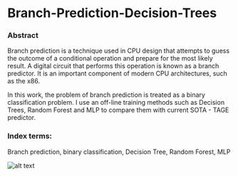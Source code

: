 # Branch-Prediction-Decision-Trees


### Abstract

Branch prediction is a technique used in CPU design that attempts to guess the outcome of a conditional operation and prepare for the most likely result. A digital circuit that performs this operation is known as a branch predictor. It is an important component of modern CPU architectures, such as the x86.

In this work, the problem of branch prediction is treated as a binary classification problem. I use an off-line training methods such as Decision Trees, Random Forest and MLP to compare them with current SOTA - TAGE predictor.

### Index terms: 
Branch prediction, binary classification, Decision Tree, Random Forest, MLP




![alt text](https://sun9-25.userapi.com/32DhCesFrrX-V8XzJdE_szMK0Sr4Aq16QsRVOw/0V-S9aCJBTs.jpg)
